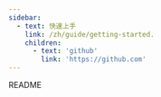 ```yaml
---
sidebar: 
  - text: 快速上手
    link: /zh/guide/getting-started.
    children:
      - text: 'github'
        link: 'https://github.com'
---
```

README

